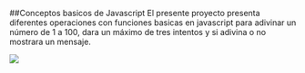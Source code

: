 ##Conceptos basicos de Javascript
El presente proyecto presenta diferentes operaciones con funciones basicas en javascript para adivinar un número de 1 a 100, dara un máximo de tres intentos y si adivina o no mostrara un mensaje.

![](https://blogger.googleusercontent.com/img/b/R29vZ2xl/AVvXsEhx6Vb8e4T9OzOwIFHtFZ1BFuZX12ajeEbcvhJRJjc0vQ6191O8h6cyvq-GLCAu8Fmxtd-oDQ3N7706RLeBTaQz_pZ8ipcxfhmqtEIzq5F5FXs3Ln7dUyBRwRePRyFG4r8wEV_TOCrGAuwR5TSTyy9bSE1Owx6ba4TCLoDuTwQb1pHEZSWbDe77AhyphenhyphenQFw/w320-h165/imagen.png)
